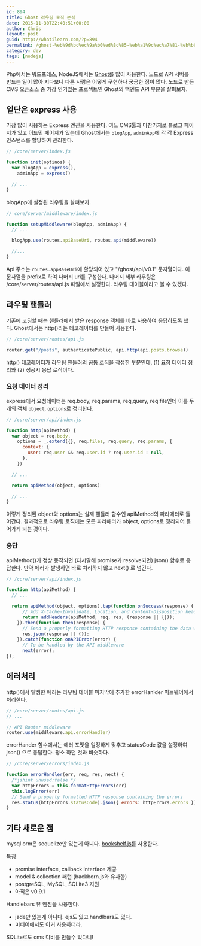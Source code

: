 ```yaml
---
id: 894
title: Ghost 라우팅 로직 분석
date: 2015-11-30T22:40:51+00:00
author: Chris
layout: post
guid: http://whatilearn.com/?p=894
permalink: /ghost-%eb%9d%bc%ec%9a%b0%ed%8c%85-%eb%a1%9c%ec%a7%81-%eb%b6%84%ec%84%9d/
category: dev
tags: [nodejs]
---
```


Php에서는 워드프레스, NodeJS에서는 [Ghost](https://github.com/TryGhost/Ghost)를 많이 사용한다. 노드로 API 서버를 만드는 일이 많아 지다보니 다른 사람은 어떻게 구현하나 궁금한 점이 많다. 노드로 만든 CMS 오픈소스 중 가장 인기있는 프로젝트인 Ghost의 백엔드 API 부분을 살펴보자.

## 일단은 express 사용

가장 많이 사용하는 Express 엔진을 사용한다. 여느 CMS툴과 마찬가지로 블로그 페이지가 있고 어드민 페이지가 있는데 Ghost에서는
`blogApp`, `adminApp`에 각 각 Express 인스턴스를 할당하여 관리한다.

```javascript
// /core/server/index.js

function init(optinos) {
  var blogApp = express(),
    adminApp = express()

  // ...
}
```

blogApp에 설정된 라우팅을 살펴보자.

```javascript
// core/server/middleware/index.js

function setupMiddleware(blogApp, adminApp) {
  // ...

  blogApp.use(routes.apiBaseUri, routes.api(middleware))

  //...
}
```

Api 주소는 `routes.appBaseUri`에 할당되어 있고 "/ghost/api/v0.1" 문자열이다. 이 문자열을 prefix로 하여 나머지 uri를 구성한다. 나머지 세부 라우팅은 /core/server/routes/api.js 파일에서 설정한다. 라우팅 테이블이라고 볼 수 있겠다.

## 라우팅 핸들러

기존에 코딩할 때는 핸들러에서 받은 response 객체를 바로 사용하여 응답하도록 했다. Ghost에서는 http()라는 데코레이터를 만들어 사용한다.

```javascript
// /core/server/routes/api.js

router.get("/posts", authenticatePublic, api.http(api.posts.browse))
```

http() 데코레이터가 라우팅 핸들러의 공통 로직을 작성한 부분인데, (1) 요청 데이터 정리와 (2) 성공시 응답 로직이다.

### 요청 데이터 정리

express에서 요청데이터는 req.body, req.params, req,query, req.file인데 이를 두개의 객체 `object`, `options`로 정리한다.

```javascript
// /core/server/api/index.js

function http(apiMethod) {
  var object = req.body,
    options = _.extend({}, req.files, req.query, req.params, {
      context: {
        user: req.user && req.user.id ? req.user.id : null,
      },
    })

  // ...

  return apiMethod(object, options)

  // ...
}
```

이렇게 정리된 object와 options는 실제 핸들러 함수인 apiMethod의 파라메터로 들어간다. 결과적으로 라우팅 로직에는 모든 파라매터가 object, options로 정리되어 들어가게 되는 것이다.

### 응답

apiMethod()가 정상 동작되면 (다시말해 promise가 resolve되면) json() 함수로 응답한다. 만약 에러가 발생하면 바로 처리하지 않고 next() 로 넘긴다.

```javascript
// /core/server/api/index.js

function http(apiMethod) {
  // ...

  return apiMethod(object, options).tap(function onSuccess(response) {
      // Add X-Cache-Invalidate, Location, and Content-Disposition headers
      return addHeaders(apiMethod, req, res, (response || {}));
    }).then(function then(response) {
      // Send a properly formatting HTTP response containing the data with correct headers
      res.json(response || {});
    }).catch(function onAPIError(error) {
      // To be handled by the API middleware
      next(error);
});
```

## 에러처리

http()에서 발생한 에러는 라우팅 테이블 마지막에 추가한 errorHanlder 미들웨어에서 처리한다.

```javascript
// /core/server/routes/api.js
// ...

// API Router middleware
router.use(middleware.api.errorHandler)
```

errorHander 함수에서는 에러 포맷을 일정하게 맞추고 statusCode 값을 설정하여 json() 으로 응답한다. 평소 하던 것과 비슷하다.

```javascript
// /core/server/errors/index.js

function errorHandler(err, req, res, next) {
  /*jshint unused:false */
  var httpErrors = this.formatHttpErrors(err)
  this.logError(err)
  // Send a properly formatted HTTP response containing the errors
  res.status(httpErrors.statusCode).json({ errors: httpErrors.errors })
}
```

## 기타 새로운 점

mysql orm은 sequelize만 있는게 아니다. [bookshelf.js](http://bookshelfjs.org/)를 사용한다.

특징

- promise interface, callback interface 제공
- model & collection 패턴 (backborn.js와 유사한)
- postgreSQL, MySQL, SQLite3 지원
- 아직은 v0.9.1

Handlebars 뷰 엔진을 사용한다.

- jade만 있는게 아니다. ejs도 있고 handlbars도 있다.
- 미티어에서도 이거 사용하더라.

SQLite로도 cms 디비를 만들수 있다니!

